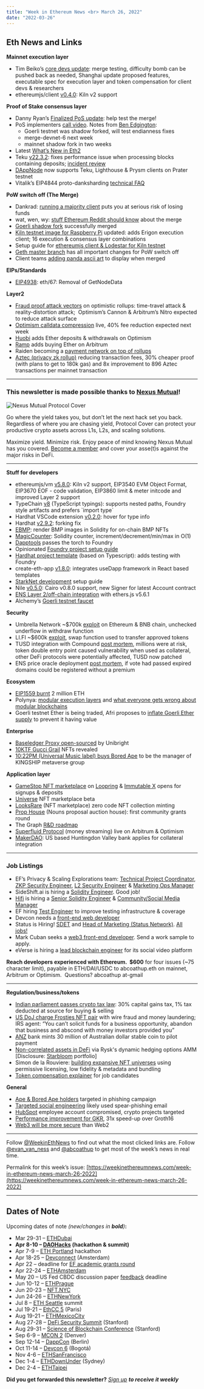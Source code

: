 ```yaml
---
title: "Week in Ethereum News <br> March 26, 2022"
date: "2022-03-26"
---
```


## **Eth News and Links**

**Mainnet execution layer**

- Tim Beiko’s [core devs update](https://tim.mirror.xyz/M_3JZXBkvXnr3W1222WIDo1ipMuFymszjH-FP40CO5c): merge testing, difficulty bomb can be pushed back as needed, Shanghai update proposed features, executable spec for execution layer and token compensation for client devs & researchers
- ethereumjs/client [v0.4.0](https://github.com/ethereumjs/ethereumjs-monorepo/releases/tag/%40ethereumjs%2Fclient%400.4.0): Kiln v2 support

**Proof of Stake consensus layer**

- Danny Ryan’s [Finalized PoS update](https://blog.ethereum.org/2022/03/23/finalized-no-34/): help test the merge!
- PoS implementers [call video](https://www.youtube.com/watch?v=ThoT6-eLTN0&t=318s). Notes from [Ben Edgington](https://hackmd.io/@benjaminion/SybzPe5f5):
    - Goerli testnet was shadow forked, will test endianness fixes
    - merge-devnet-6 next week
    - mainnet shadow fork in two weeks
- Latest [What’s New in Eth2](https://hackmd.io/@benjaminion/eth2_news/https%3A%2F%2Fhackmd.io%2F%40benjaminion%2Fwnie2_220325)
- Teku [v22.3.2](https://github.com/ConsenSys/teku/releases/tag/22.3.2): fixes performance issue when processing blocks containing deposits; [incident review](https://github.com/ConsenSys/teku/wiki/Post-Incident-Review---Deposit-Processing-Performance)
- [DAppNode](https://twitter.com/DAppNode/status/1504809228271296512) now supports Teku, Lighthouse & Prysm clients on Prater testnet
- Vitalik’s EIP4844 proto-danksharding [technical FAQ](https://notes.ethereum.org/@vbuterin/proto_danksharding_faq) 

**PoW switch off (The Merge)**

- Dankrad: [running a majority client](https://dankradfeist.de/ethereum/2022/03/24/run-the-majority-client-at-your-own-peril.html) puts you at serious risk of losing funds
- wat, wen, wy: [stuff Ethereum Reddit should know](https://www.reddit.com/r/ethereum/comments/tijcq1/stuff_rethereum_should_know_proof_of_stake_edition/) about the merge
- [Goerli shadow fork](https://twitter.com/vdWijden/status/1507244702218784770) successfully merged
- [Kiln testnet image for Raspberry Pi](https://twitter.com/ethereumonarm/status/1506212258430476288) updated: adds Erigon execution client; 16 execution & consensus layer combinations
- Setup guide for [ethereumjs client & Lodestar for Kiln testnet](https://twitter.com/efjavascript/status/1507313725996425253)
- [Geth master branch](https://twitter.com/vdwijden/status/1506899633741705217) has all important changes for PoW switch off
- Client teams [adding panda ascii art](https://twitter.com/terencechain/status/1506346434370494465) to display when merged

**EIPs/Standards**

- [EIP4938](https://github.com/ethereum/EIPs/blob/bf97a223017b835ef7f7a7c86f52b98a70b31329/EIPS/eip-4938.md): eth/67: Removal of GetNodeData

**Layer2**

- [Fraud proof attack vectors](https://medium.com/infinitism/optimistic-time-travel-6680567f1864) on optimistic rollups: time-travel attack & reality-distortion attack;  Optimism’s Cannon & Arbitrum’s Nitro expected to reduce attack surface
- [Optimism calldata compression](https://twitter.com/optimismPBC/status/1507077884594241547) live, 40% fee reduction expected next week
- [Huobi](https://twitter.com/huobiglobal/status/1506868755409760259) adds Ether deposits & withdrawals on Optimism
- [Ramp](https://twitter.com/RampNetwork/status/1506211050907131908) adds buying Ether on Arbitrum
- Raiden becoming a [payment network on top of rollups](https://medium.com/raiden-network/the-state-of-the-raiden-network-9aa4b9a9e2fc)
- [Aztec (privacy zk rollup)](https://medium.com/aztec-protocol/privacy-for-pennies-scaling-aztecs-zkrollup-9f2b36615cc6) reducing transaction fees, 30% cheaper proof (with plans to get to 180k gas) and 8x improvement to 896 Aztec transactions per mainnet transaction

* * *

### **This newsletter is made possible thanks to [Nexus Mutual](https://nexusmutual.io/)!**

![Nexus Mutual Protocol Cover](https://weekinethereumnews.com/wp-content/uploads/2022/03/Nexus-Mutual-Protocol-Cover-1024x586.png)

Go where the yield takes you, but don’t let the next hack set you back. Regardless of where you are chasing yield, Protocol Cover can protect your productive crypto assets across L1s, L2s, and scaling solutions. 

Maximize yield. Minimize risk. Enjoy peace of mind knowing Nexus Mutual has you covered. [Become a member](https://nexusmutual.io/) and cover your asse(t)s against the major risks in DeFi.

* * *

**Stuff for developers**

- ethereumjs/vm [v5.8.0](https://github.com/ethereumjs/ethereumjs-monorepo/releases/tag/%40ethereumjs%2Fvm%405.8.0): Kiln v2 support, EIP3540 EVM Object Format, EIP3670 EOF - code validation, EIP3860 limit & meter initcode and improved Layer 2 support
- TypeChain [v8](https://github.com/dethcrypto/TypeChain/releases/tag/typechain%408.0.0) (TypeScript typings): supports nested paths, Foundry style artifacts and prefers \`import type\`
- Hardhat VSCode extension [v0.2.0](https://twitter.com/hardhathq/status/1507393377490415617): hover for type info
- Hardhat [v2.9.2](https://github.com/NomicFoundation/hardhat/releases/tag/2.9.2): forking fix
- [EBMP](https://github.com/0xmostima/EBMP#readme): render BMP images in Solidity for on-chain BMP NFTs
- [MagicCounter](https://github.com/0xMisaka/Sol-MagicCounter#readme): Solidity counter, increment/decrement/min/max in O(1)
- [Dapptools](https://twitter.com/gakonst/status/1506669474920886273) passes the torch to Foundry
- Opinionated [Foundry project setup guide](https://www.libevm.com/2022/03/19/opinionated-forge-guide/)
- [Hardhat project template](https://github.com/pcaversaccio/hardhat-project-template-ts#readme) (based on Typescript): adds testing with Foundry
- create-eth-app [v1.8.0](https://github.com/paulrberg/create-eth-app/releases/tag/v1.8.0): integrates useDapp framework in React based templates 
- [StarkNet development](https://medium.com/starknet-edu/the-ultimate-starknet-dev-environment-716724aef4a7) setup guide
- Nile [v0.5.0](https://github.com/OpenZeppelin/nile/releases/tag/v0.5.0): Cairo v0.8.0 support, new Signer for latest Account contract
- [ENS Layer 2/off-chain integration](https://medium.com/the-ethereum-name-service/upgrade-ethers-js-to-5-6-1-to-activate-ens-l2-offchain-integration-40ee1a0fdf2a) with ethers.js v5.6.1
- Alchemy’s [Goerli testnet faucet](https://goerlifaucet.com/)

**Security**

- Umbrella Network ~$700k [exploit](https://twitter.com/peckshield/status/1505495324516782081) on Ethereum & BNB chain, unchecked underflow in withdraw function
- LI.FI ~$600k [exploit](https://blog.li.finance/20th-march-the-exploit-e9e1c5c03eb9), swap function used to transfer approved tokens
- TUSD integration with Compound [post mortem](https://blog.openzeppelin.com/compound-tusd-integration-issue-retrospective/), millions were at risk, token double entry point caused vulnerability when used as collateral, other DeFi protocols were potentially affected, TUSD now patched
- ENS price oracle deployment [post mortem](https://discuss.ens.domains/t/postmortem-ep9-deployment/11662), if vote had passed expired domains could be registered without a premium

**Ecosystem**

- [EIP1559 burnt](https://twitter.com/k06a/status/1506026605063327747) 2 million ETH
- Polynya: [modular execution layers](https://polynya.medium.com/modular-execution-layers-df256768ac2f) and [what everyone gets wrong about modular blockchains](https://polynya.medium.com/updated-thoughts-on-modular-blockchains-ce1b159fa1b3)
- Goerli testnet Ether is being traded, Afri proposes to [inflate Goerli Ether supply](https://github.com/goerli/testnet/issues/97) to prevent it having value

**Enterprise**

- [Baseledger Proxy open-sourced](https://unibrightio.medium.com/baseledger-proxy-open-sourced-7b6d013563d8) by Unibright
- [10KTF Gucci Grail](https://vault.gucci.com/en-US/story/gucci-grail) NFTs revealed
- [10:22PM (Universal Music label) buys Bored Ape](https://www.universalmusic.com/1022pm-buys-bored-ape-5537-and-joins-the-bored-ape-yacht-club-community/) to be the manager of KINGSHIP metaverse group

**Application layer**

- [GameStop NFT marketplace](https://beta.nft.gamestop.com/) on [Loopring](https://medium.loopring.io/gamestop-nft-marketplace-powered-by-loopring-l2-6cdb9289d937) & [Immutable X](https://twitter.com/Immutable/status/1506596126677295108) opens for signups & deposits
- [Universe](https://medium.com/@markwardbro/universe-marketplace-beta-1aca8956407d) NFT marketplace beta
- [LooksRare](https://twitter.com/LooksRareNFT/status/1505924121053757446) (NFT marketplace) zero code NFT collection minting
- [Prop House](https://twitter.com/cryptoseneca/status/1506723837974614027) (Nouns proposal auction house): first community grants round
- The Graph [R&D roadmap](https://thegraph.com/blog/roadmap-2022) 
- [Superfluid Protocol](https://medium.com/superfluid-blog/superfluid-protocol-is-live-on-optimism-and-arbitrum-3a1f09df541) (money streaming) live on Arbitrum & Optimism
- [MakerDAO](https://forum.makerdao.com/t/mip6-huntingdon-valley-bank-loan-syndication-collateral-onboarding-application/14219): US based Huntingdon Valley bank applies for collateral integration

* * *

### **Job Listings**

- EF’s Privacy & Scaling Explorations team: [Technical Project Coordinator](https://jobs.lever.co/ethereumfoundation/78089bc2-125e-47de-af28-e162de149901?lever-origin=applied&lever-source%5B%5D=Week%20in%20Ethereum), [ZKP Security Engineer](https://jobs.lever.co/ethereumfoundation/b80cf733-9a8d-40f1-a85a-635acdc2b1b1?lever-origin=applied&lever-source%5B%5D=Week%20in%20Ethereum%20), [L2 Security Engineer](https://jobs.lever.co/ethereumfoundation/f3148457-ed1e-4659-941d-5f60b49427ca?lever-origin=applied&lever-source%5B%5D=Week%20in%20Ethereum) & [Marketing Ops Manager](https://jobs.lever.co/ethereumfoundation/7a831e7c-1a0d-4e7b-8291-072292e26c0e?lever-origin=applied&lever-source%5B%5D=Week%20in%20Ethereum%20&lever-source%5B%5D=Week%20in%20Ethereum%20)
- SideShift.ai is hiring a [Solidity Engineer](https://sideshift.ai/jobs?utm_campaign=hiring&utm_source=weekinethnews). Good job!
- [Hifi](http://hifi.finance/) is hiring a [Senior Solidity Engineer](https://bit.ly/3CMmbSe) & [Community/Social Media Manager](https://bit.ly/36q06g5)
- EF hiring [Test Engineer](https://jobs.lever.co/ethereumfoundation/e6d303e5-168d-447e-a596-e3c2b105ca3f?lever-source%5B%5D=Week%20in%20Ethereum%20) to improve testing infrastructure & coverage
- Devcon needs a [front-end web developer](https://ethereum.bamboohr.com/jobs/view.php?id=61&source=weekinethnews)
- Status is Hiring! [SDET](https://grnh.se/2241310c1us) and [Head of Marketing (Status Network)](https://grnh.se/2e01bc791us). [All jobs!](https://jobs.status.im/)  
- Mark Cuban seeks a [web3 front-end developer](https://forms.office.com/r/M81g5RNgXX). Send a work sample to apply.
- eVerse is hiring a [lead blockchain engineer](https://everse.notion.site/Lead-Blockchain-Engineer-Architect-845acc3ef4c64784b19d4f2cede8161c) for its social video platform

**Reach developers experienced with Ethereum.  $600** for four issues (~75 character limit), payable in ETH/DAI/USDC to abcoathup.eth on mainnet, Arbitrum or Optimism.  Questions? abcoathup at-gmail

* * *

**Regulation/business/tokens**

- [Indian parliament passes crypto tax law](https://www.coindesk.com/policy/2022/03/25/indias-stiff-crypto-tax-legislation-becomes-law/): 30% capital gains tax, 1% tax deducted at source for buying & selling
- [US DoJ charge Frosties NFT pair](https://www.justice.gov/usao-sdny/pr/two-defendants-charged-non-fungible-token-nft-fraud-and-money-laundering-scheme-0) with wire fraud and money laundering; IRS agent: “You can’t solicit funds for a business opportunity, abandon that business and abscond with money investors provided you”
- [ANZ](https://www.afr.com/companies/financial-services/anz-the-first-bank-to-mint-an-australian-dollar-stablecoin-the-a-dc-20220323-p5a743) bank mints 30 million of Australian dollar stable coin to pilot payment
- [Non-correlated assets in DeFi](https://medium.com/@rysk-finance/rysk-is-the-only-free-lunch-e4f832af0026) via Rysk's dynamic hedging options AMM \[Disclosure: [Starbloom](https://twitter.com/starbloomvent) portfolio\]
- Simon de la Rouviere: [building expansive NFT universes](https://blog.simondlr.com/posts/expansive-nft-universes-cc0-fidelity-on-chain-bundling) using permissive licensing, low fidelity & metadata and bundling
- [Token compensation explainer](https://www.paradigm.xyz/2022/03/token-compensation-a-brief-explainer-for-job-candidates) for job candidates

**General**

- [Ape & Bored Ape holders](https://twitter.com/sniko_/status/1507015430489067521) targeted in phishing campaign
- [Targeted social engineering](https://twitter.com/arthur_0x/status/1506167899437686784) likely used spear-phishing email
- [HubSpot](https://www.hubspot.com/en-us/march-2022-security-incident) employee account compromised, crypto projects targeted
- [Performance improvement for GKR](https://ethresear.ch/t/performance-improvement-for-gkr/12228), 31x speed-up over Groth16 
- [Web3 will be more secure](https://zengo.com/wagmi-web3-will-be-more-secure-than-web2/) than Web2

* * *

Follow [@WeekinEthNews](https://twitter.com/WeekInEthNews) to find out what the most clicked links are. Follow [@evan\_van\_ness](https://twitter.com/evan_van_ness) and [@abcoathup](https://twitter.com/abcoathup) to get most of the week’s news in real time.

Permalink for this week’s issue: [https://weekinethereumnews.com/week-in-ethereum-news-march-26-2022](https://weekinethereumnews.com/week-in-ethereum-news-march-26-2022)

* * *

## **Dates of Note**

Upcoming dates of note _(new/changes in **bold**)_**:**

- Mar 29-31 – [ETHDubai](https://www.ethdubaiconf.org/)
- **Apr 8-10 – [DAOHacks](https://dao.ethglobal.com/) (hackathon & summit)**
- Apr 7-9 – [ETH Portland](https://2022.ethportland.com/) hackathon
- Apr 18-25 – [Devconnect](https://devconnect.org/schedule) (Amsterdam)
- Apr 22 – deadline for [EF academic grants round](https://esp.ethereum.foundation/academic-grants)
- Apr 22-24 – [ETHAmsterdam](https://amsterdam.ethglobal.com/)
- May 20 – US Fed CBDC discussion paper [feedback](https://www.federalreserve.gov/apps/forms/cbdc) deadline
- Jun 10-12 – [ETHPrague](https://ethprague.com/)
- Jun 20-23 – [NFT.NYC](https://www.nft.nyc/)
- Jun 24-26 – [ETHNewYork](https://ethglobal.medium.com/announcing-the-ethglobal-2022-season-51a7906bb3a4)
- Jul 8 – [ETH Seattle](https://2022.ethseattle.org/) summit
- Jul 19-21 – [EthCC 5](https://ethcc.io/) (Paris)
- Aug 19-21 – [ETHMexicoCity](https://ethglobal.medium.com/announcing-the-ethglobal-2022-season-51a7906bb3a4)
- Aug 27-28 – [DeFi Security Summit](https://defisecuritysummit.org/) (Stanford)
- Aug 29-31 – [Science of Blockchain Conference](https://cbr.stanford.edu/sbc22/) (Stanford)
- Sep 6-9 – [MCON 2](https://twitter.com/mcon_world/status/1504175505389457410) (Denver)
- Sep 12-14 – [DappCon](https://www.dappcon.io/) (Berlin)
- Oct 11-14 – [Devcon 6](https://blog.ethereum.org/2022/02/18/colombia-in-2022-redux/) (Bogotá)
- Nov 4-6 – [ETHSanFrancisco](https://ethglobal.medium.com/announcing-the-ethglobal-2022-season-51a7906bb3a4)
- Dec 1-4 – [ETHDownUnder](https://ethdownunder.com/) (Sydney)
- Dec 2-4 – [ETHTaipei](https://ethglobal.medium.com/announcing-the-ethglobal-2022-season-51a7906bb3a4)

**Did you get forwarded this newsletter?** _[Sign up](https://weekinethereum.substack.com/subscribe#about) **to receive it weekly**_
